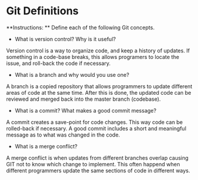 # Git Definitions

**Instructions: ** Define each of the following Git concepts.

* What is version control?  Why is it useful?

Version control is a way to organize code, and keep a history of updates. If something in a code-base breaks, this allows programers to locate the issue, and roll-back the code if necessary. 

* What is a branch and why would you use one?

A branch is a copied repository that allows programmers to update different areas of code at the same time. After this is done, the updated code can be reviewed and merged back into the master branch (codebase).

* What is a commit? What makes a good commit message?

A commit creates a save-point for code changes. This way code can be rolled-back if necessary. A good commit includes a short and meaningful message as to what was changed in the code. 

* What is a merge conflict?

A merge conflict is when updates from different branches overlap causing GIT not to know which change to implement. This often happend when different programmers update the same sections of code in different ways. 